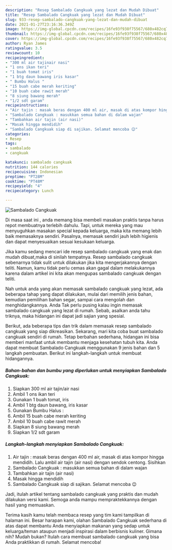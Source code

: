 ```yaml
---
description: "Resep Sambalado Cangkuak yang lezat dan Mudah Dibuat"
title: "Resep Sambalado Cangkuak yang lezat dan Mudah Dibuat"
slug: 933-resep-sambalado-cangkuak-yang-lezat-dan-mudah-dibuat
date: 2021-01-27T23:16:36.349Z
image: https://img-global.cpcdn.com/recipes/16fe93f938f75567/680x482cq70/sambalado-cangkuak-foto-resep-utama.jpg
thumbnail: https://img-global.cpcdn.com/recipes/16fe93f938f75567/680x482cq70/sambalado-cangkuak-foto-resep-utama.jpg
cover: https://img-global.cpcdn.com/recipes/16fe93f938f75567/680x482cq70/sambalado-cangkuak-foto-resep-utama.jpg
author: Ryan James
ratingvalue: 3.5
reviewcount: 10
recipeingredient:
- "300 ml air tajinair nasi"
- "1 ons ikan teri"
- "1 buah tomat iris"
- "1 btg daun bawang iris kasar"
- " Bumbu Halus "
- "15 buah cabe merah keriting"
- "10 buah cabe rawit merah"
- "8 siung bawang merah"
- "1/2 sdt garam"
recipeinstructions:
- "Air tajin : masak beras dengan 400 ml air, masak di atas kompor hingga mendidih. Lalu ambil air tajin (air nasi) dengan sendok centong. Sisihkan"
- "Sambalado Cangkuak : masukkan semua bahan di dalam wajan"
- "Tambahkan air tajin (air nasi)"
- "Masak hingga mendidih"
- "Sambalado Cangkuak siap di sajikan. Selamat mencoba 😉"
categories:
- Resep
tags:
- sambalado
- cangkuak

katakunci: sambalado cangkuak 
nutrition: 144 calories
recipecuisine: Indonesian
preptime: "PT28M"
cooktime: "PT48M"
recipeyield: "4"
recipecategory: Lunch

---
```



![Sambalado Cangkuak](https://img-global.cpcdn.com/recipes/16fe93f938f75567/680x482cq70/sambalado-cangkuak-foto-resep-utama.jpg)

Di masa  saat ini , anda memang bisa membeli masakan praktis tanpa harus repot membuatnya terlebih dahulu. Tapi, untuk mereka yang mau menyuguhkan masakan special kepada keluarga, maka kita memang lebih baik memasaknya sendiri. Pasalnya, memasak sendiri jauh lebih higienis dan dapat menyesuaikan sesuai kesukaan keluarga.

Jika kamu sedang mencari ide resep sambalado cangkuak yang enak dan mudah dibuat,maka di sinilah tempatnya. Resep sambalado cangkuak  sebenarnya tidak sulit untuk dilakukan jika kita mengerjakannya dengan teliti. Namun, kamu tidak perlu cemas akan gagal dalam melakukannya 
karena dalam artikel ini kita akan mengupas sambalado cangkuak dengan teliti.  



Nah untuk anda yang akan memasak sambalado cangkuak yang lezat, ada beberapa tahap yang dapat dilakukan, mulai dari memilih jenis bahan, kemudian pemilihan bahan segar, sampai cara mengolah dan menghidangkannya. Anda Tak perlu pusing kalau ingin memasak sambalado cangkuak yang lezat di rumah. Sebab, asalkan anda  tahu triknya, maka hidangan ini dapat jadi sajian yang spesial.

Berikut, ada beberapa tips dan trik dalam memasak resep sambalado cangkuak yang siap dikreasikan. Sekarang, mari kita coba buat sambalado cangkuak sendiri di rumah. Tetap berbahan sederhana, hidangan ini bisa memberi manfaat untuk membantu menjaga kesehatan tubuh kita. Anda dapat membuat Sambalado Cangkuak menggunakan 9 jenis bahan dan 5 langkah pembuatan. Berikut ini langkah-langkah untuk membuat hidangannya.

<!--inarticleads1-->

##### Bahan-bahan dan bumbu yang diperlukan untuk menyiapkan Sambalado Cangkuak:

1. Siapkan 300 ml air tajin/air nasi
1. Ambil 1 ons ikan teri
1. Gunakan 1 buah tomat, iris
1. Ambil 1 btg daun bawang, iris kasar
1. Gunakan  Bumbu Halus :
1. Ambil 15 buah cabe merah keriting
1. Ambil 10 buah cabe rawit merah
1. Siapkan 8 siung bawang merah
1. Siapkan 1/2 sdt garam




<!--inarticleads2-->

##### Langkah-langkah menyiapkan Sambalado Cangkuak:

1. Air tajin : masak beras dengan 400 ml air, masak di atas kompor hingga mendidih. Lalu ambil air tajin (air nasi) dengan sendok centong. Sisihkan
1. Sambalado Cangkuak : masukkan semua bahan di dalam wajan
1. Tambahkan air tajin (air nasi)
1. Masak hingga mendidih
1. Sambalado Cangkuak siap di sajikan. Selamat mencoba 😉




Jadi, itulah artikel tentang  sambalado cangkuak  yang praktis dan mudah dilakukan versi kami. Semoga anda mampu mempraktekkannya dengan hasil yang memuaskan. 

Terima kasih kamu telah membaca resep yang tim kami tampilkan di halaman ini. Besar harapan kami, olahan  Sambalado Cangkuak sederhana di atas dapat membantu Anda menyiapkan makanan yang sedap untuk keluarga/teman ataupun menjadi inspirasi dalam berbisnis kuliner. Gimana nih? Mudah bukan? Itulah cara membuat sambalado cangkuak yang bisa Anda praktikkan di rumah. Selamat mencoba!

